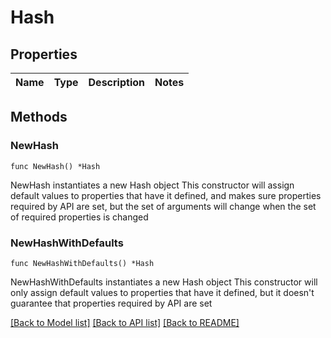 # Hash

## Properties

Name | Type | Description | Notes
------------ | ------------- | ------------- | -------------

## Methods

### NewHash

`func NewHash() *Hash`

NewHash instantiates a new Hash object
This constructor will assign default values to properties that have it defined,
and makes sure properties required by API are set, but the set of arguments
will change when the set of required properties is changed

### NewHashWithDefaults

`func NewHashWithDefaults() *Hash`

NewHashWithDefaults instantiates a new Hash object
This constructor will only assign default values to properties that have it defined,
but it doesn't guarantee that properties required by API are set


[[Back to Model list]](../README.md#documentation-for-models) [[Back to API list]](../README.md#documentation-for-api-endpoints) [[Back to README]](../README.md)


